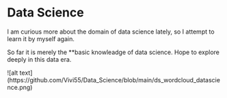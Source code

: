 # Data Science
<p>I am curious more about the domain of data science lately, so I attempt to learn it by myself again.</p>
<p>So far it is merely the **basic knowleadge of data science. Hope to explore deeply in this data era.</p>
![alt text](https://github.com/Vivi55/Data_Science/blob/main/ds_wordcloud_datascience.png)
